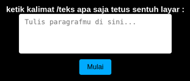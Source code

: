 <!DOCTYPE html>
<html lang="id">
<head>
  <meta charset="UTF-8">
  <meta name="viewport" content="width=device-width, initial-scale=1.0">
  <title>Efek Ripple & Huruf Terbang</title>
  <style>
    * { margin:0; padding:0; box-sizing:border-box; }
    html, body { width:100%; height:100%; overflow:hidden; background:#000; font-family:sans-serif; color:#fff; }
    #intro {
      position:absolute; top:0; left:0; width:100%; height:100%;
      display:flex; flex-direction:column; justify-content:center; align-items:center;
      background:rgba(0,0,0,0.85); z-index:10;
      text-align:center;
    }
    #intro textarea {
      padding:10px 15px; font-size:18px; width:80%; max-width:400px; margin-bottom:15px;
      border:none; border-radius:5px; resize:none;
    }
    #intro button {
      padding:10px 20px; font-size:18px; cursor:pointer;
      border:none; border-radius:5px; background:#0af; color:#000;
    }
    #canvasContainer { display:none; position:relative; width:100%; height:100%; }
    canvas { display:block; width:100%; height:100%; }
    .ripple {
      position:absolute;
      border-radius:50%;
      background: rgba(255,255,255,0.5);
      width:20px; height:20px;
      transform: translate(-50%, -50%) scale(0);
      animation: ripple 0.6s ease-out;
      pointer-events:none;
    }
    @keyframes ripple {
      to {
        transform: translate(-50%, -50%) scale(15);
        opacity: 0;
      }
    }
  </style>
</head>
<body>

  <div id="intro">
    <h2>ketik kalimat /teks apa saja tetus sentuh layar :</h2>
    <textarea id="textInput" placeholder="Tulis paragrafmu di sini..." rows="4"></textarea>
    <button id="startBtn">Mulai</button>
  </div>

  <div id="canvasContainer">
    <canvas id="canvas"></canvas>
  </div>

  <script>
    const intro = document.getElementById('intro');
    const input = document.getElementById('textInput');
    const btn = document.getElementById('startBtn');
    const container = document.getElementById('canvasContainer');
    const canvas = document.getElementById('canvas');
    const ctx = canvas.getContext('2d');

    let TEXT = '';
    const letters = [];
    const pointer = { x:-9999, y:-9999 };
    const FONT_SIZE = 36;
    const LINE_HEIGHT = FONT_SIZE * 1.4;

    function resize() {
      canvas.width = window.innerWidth;
      canvas.height = window.innerHeight;
      initLetters();
    }
    window.addEventListener('resize', resize);

    function initLetters() {
      letters.length = 0;
      if (!TEXT) return;
      ctx.font = `${FONT_SIZE}px sans-serif`;
      const paras = TEXT.split('\n');
      const lines = [];
      paras.forEach((para, pIdx) => {
        const words = para.split(' ');
        let line = '';
        words.forEach(w => {
          const test = line + w + ' ';
          if (ctx.measureText(test).width > canvas.width * 0.9) {
            lines.push(line);
            line = w + ' ';
          } else {
            line = test;
          }
        });
        lines.push(line.trim());
        if (pIdx < paras.length - 1) lines.push('');
      });

      const totalHeight = lines.length * LINE_HEIGHT;
      const startY = (canvas.height - totalHeight) / 2;
      lines.forEach((ln, i) => {
        let x = (canvas.width - ctx.measureText(ln).width) / 2;
        const y = startY + i * LINE_HEIGHT;
        for (const ch of ln) {
          const w = ctx.measureText(ch).width;
          letters.push({ char: ch, x, y, ox: x, oy: y, vx: 0, vy: 0 });
          x += w;
        }
      });
    }

    function createRipple(x,y) {
      const r = document.createElement('div');
      r.className = 'ripple';
      r.style.left = x + 'px';
      r.style.top = y + 'px';
      container.appendChild(r);
      r.addEventListener('animationend', () => r.remove());
    }

    btn.addEventListener('click', () => {
      TEXT = input.value.trim() || 'HELLO SPCK EDITOR!';
      intro.style.display = 'none';
      container.style.display = 'block';
      resize();
      animate();
    });

    canvas.addEventListener('mousedown', e => {
      pointer.x = e.clientX; pointer.y = e.clientY;
      createRipple(e.clientX, e.clientY);
    });
    canvas.addEventListener('touchstart', e => {
      e.preventDefault();
      const t = e.touches[0];
      pointer.x = t.clientX; pointer.y = t.clientY;
      createRipple(t.clientX, t.clientY);
    }, { passive: false });
    canvas.addEventListener('mousemove', e => {
      pointer.x = e.clientX; pointer.y = e.clientY;
    });
    canvas.addEventListener('touchmove', e => {
      e.preventDefault();
      const t = e.touches[0];
      pointer.x = t.clientX; pointer.y = t.clientY;
    }, { passive: false });
    canvas.addEventListener('touchend', () => {
      pointer.x = pointer.y = -9999;
    });

    function animate() {
      if (!letters.length) return;
      ctx.clearRect(0, 0, canvas.width, canvas.height);
      ctx.font = `${FONT_SIZE}px sans-serif`;
      ctx.fillStyle = '#0ff';
      ctx.textBaseline = 'middle';

      for (const L of letters) {
        const dx = L.x - pointer.x;
        const dy = L.y - pointer.y;
        const dist = Math.hypot(dx, dy);
        const R = 100, FORCE = 4, ROT = 2, RETURN = 0.02;

        if (dist < R) {
          const ang = Math.atan2(dy, dx);
          const f = (R - dist) / R * FORCE;
          L.vx += Math.cos(ang) * f + (-Math.sin(ang) * ROT);
          L.vy += Math.sin(ang) * f + ( Math.cos(ang) * ROT);
        } else {
          L.vx += (L.ox - L.x) * RETURN;
          L.vy += (L.oy - L.y) * RETURN;
        }
        L.vx *= 0.9; L.vy *= 0.9;
        L.x += L.vx; L.y += L.vy;
        ctx.fillText(L.char, L.x, L.y);
      }
      requestAnimationFrame(animate);
    }
  </script>
</body>
</html>
